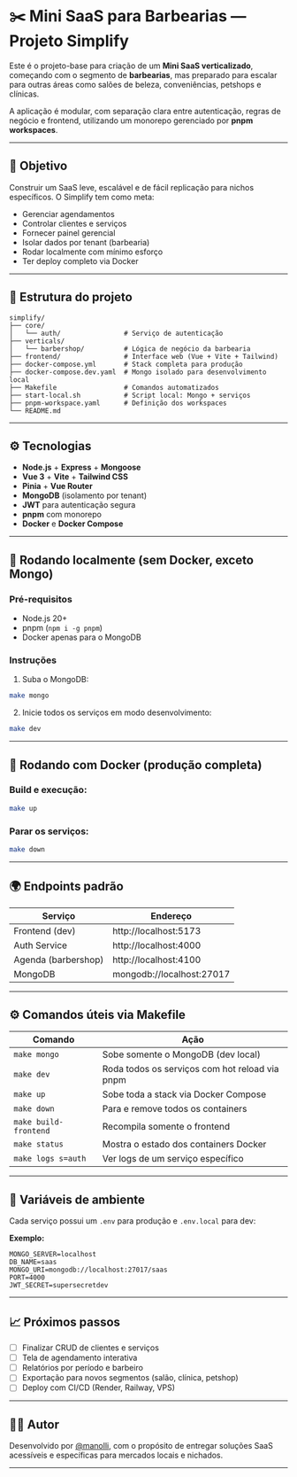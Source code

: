 # ✂️ Mini SaaS para Barbearias — Projeto Simplify

Este é o projeto-base para criação de um **Mini SaaS verticalizado**, começando com o segmento de **barbearias**, mas preparado para escalar para outras áreas como salões de beleza, conveniências, petshops e clínicas.

A aplicação é modular, com separação clara entre autenticação, regras de negócio e frontend, utilizando um monorepo gerenciado por **pnpm workspaces**.

---

## 🎯 Objetivo

Construir um SaaS leve, escalável e de fácil replicação para nichos específicos. O Simplify tem como meta:

- Gerenciar agendamentos
- Controlar clientes e serviços
- Fornecer painel gerencial
- Isolar dados por tenant (barbearia)
- Rodar localmente com mínimo esforço
- Ter deploy completo via Docker

---

## 🧱 Estrutura do projeto

```
simplify/
├── core/
│   └── auth/                # Serviço de autenticação
├── verticals/
│   └── barbershop/          # Lógica de negócio da barbearia
├── frontend/                # Interface web (Vue + Vite + Tailwind)
├── docker-compose.yml       # Stack completa para produção
├── docker-compose.dev.yaml  # Mongo isolado para desenvolvimento local
├── Makefile                 # Comandos automatizados
├── start-local.sh           # Script local: Mongo + serviços
├── pnpm-workspace.yaml      # Definição dos workspaces
└── README.md
```

---

## ⚙️ Tecnologias

- **Node.js** + **Express** + **Mongoose**
- **Vue 3** + **Vite** + **Tailwind CSS**
- **Pinia** + **Vue Router**
- **MongoDB** (isolamento por tenant)
- **JWT** para autenticação segura
- **pnpm** com monorepo
- **Docker** e **Docker Compose**

---

## 🧪 Rodando localmente (sem Docker, exceto Mongo)

### Pré-requisitos

- Node.js 20+
- pnpm (`npm i -g pnpm`)
- Docker apenas para o MongoDB

### Instruções

1. Suba o MongoDB:

```bash
make mongo
```

2. Inicie todos os serviços em modo desenvolvimento:

```bash
make dev
```

---

## 🐳 Rodando com Docker (produção completa)

### Build e execução:

```bash
make up
```

### Parar os serviços:

```bash
make down
```

---

## 🌍 Endpoints padrão

| Serviço             | Endereço                   |
|---------------------|----------------------------|
| Frontend (dev)      | http://localhost:5173      |
| Auth Service        | http://localhost:4000      |
| Agenda (barbershop) | http://localhost:4100      |
| MongoDB             | mongodb://localhost:27017  |

---

## ⚙️ Comandos úteis via Makefile

| Comando            | Ação                                              |
|--------------------|---------------------------------------------------|
| `make mongo`       | Sobe somente o MongoDB (dev local)                |
| `make dev`         | Roda todos os serviços com hot reload via pnpm    |
| `make up`          | Sobe toda a stack via Docker Compose              |
| `make down`        | Para e remove todos os containers                 |
| `make build-frontend` | Recompila somente o frontend                   |
| `make status`      | Mostra o estado dos containers Docker             |
| `make logs s=auth` | Ver logs de um serviço específico                 |

---

## 📌 Variáveis de ambiente

Cada serviço possui um `.env` para produção e `.env.local` para dev:

**Exemplo:**

```env
MONGO_SERVER=localhost
DB_NAME=saas
MONGO_URI=mongodb://localhost:27017/saas
PORT=4000
JWT_SECRET=supersecretdev
```

---

## 📈 Próximos passos

- [ ] Finalizar CRUD de clientes e serviços
- [ ] Tela de agendamento interativa
- [ ] Relatórios por período e barbeiro
- [ ] Exportação para novos segmentos (salão, clínica, petshop)
- [ ] Deploy com CI/CD (Render, Railway, VPS)

---

## 👨‍💻 Autor

Desenvolvido por [@manolli](https://github.com/manolli), com o propósito de entregar soluções SaaS acessíveis e específicas para mercados locais e nichados.

---
